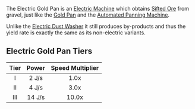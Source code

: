 The Electric Gold Pan is an [Electric Machine](https://github.com/Slimefun/Slimefun4/wiki/Electric-Machines) which obtains [Sifted Ore](https://github.com/Slimefun/Slimefun4/wiki/Sifted-Ore) from gravel, just like the [Gold Pan](https://github.com/Slimefun/Slimefun4/wiki/Gold-Pan) and the [Automated Panning Machine](https://github.com/Slimefun/Slimefun4/wiki/Automated-Panning-Machine).

Unlike the [Electric Dust Washer](https://github.com/Slimefun/Slimefun4/wiki/Electric-Dust-Washer) it still produces by-products and thus the yield rate is exactly the same as its non-electric variants.

## Electric Gold Pan Tiers

| Tier | Power  | Speed Multiplier |
|:----:|:------:|:----------------:|
|  I   | 2 J/s  |       1.0x       |
|  II  | 4 J/s  |       3.0x       |
| III  | 14 J/s |      10.0x       |
